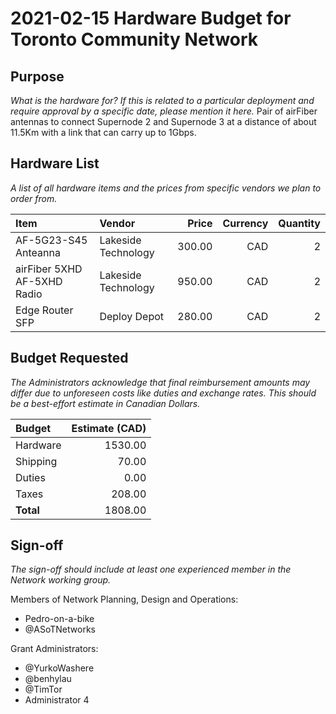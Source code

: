 # 2021-02-15 Hardware Budget for Toronto Community Network

## Purpose

_What is the hardware for? If this is related to a particular deployment and require approval by a specific date, please mention it here._
Pair of airFiber antennas to connect Supernode 2 and Supernode 3 at a distance of about 11.5Km with a link that can carry up to 1Gbps.

## Hardware List

_A list of all hardware items and the prices from specific vendors we plan to order from._

| Item                        | Vendor              | Price   | Currency | Quantity |
|:----------------------------|:--------------------|--------:|---------:|---------:|
| AF-5G23-S45 Anteanna        | Lakeside Technology |  300.00 |      CAD |        2 |
| airFiber 5XHD AF-5XHD Radio | Lakeside Technology |  950.00 |      CAD |        2 |
| Edge Router SFP             | Deploy Depot        |  280.00 |      CAD |        2 |

## Budget Requested

_The Administrators acknowledge that final reimbursement amounts may differ due to unforeseen costs like duties and exchange rates. This should be a best-effort estimate in Canadian Dollars._

| Budget    | Estimate (CAD) |
|:----------|---------------:|
| Hardware  |        1530.00 |
| Shipping  |          70.00 |
| Duties    |           0.00 |
| Taxes     |          208.00|
| **Total** |        1808.00 |

## Sign-off

_The sign-off should include at least one experienced member in the Network working group._

Members of Network Planning, Design and Operations:
- Pedro-on-a-bike
- @ASoTNetworks

Grant Administrators:
- @YurkoWashere
- @benhylau
- @TimTor
- Administrator 4
